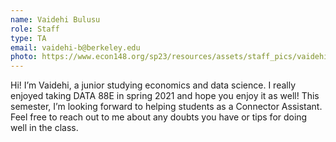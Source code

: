 ```yaml
---
name: Vaidehi Bulusu
role: Staff
type: TA
email: vaidehi-b@berkeley.edu
photo: https://www.econ148.org/sp23/resources/assets/staff_pics/vaidehi.jpeg
---
```

Hi! I’m Vaidehi, a junior studying economics and data science. I really enjoyed taking DATA 88E in spring 2021 and hope you enjoy it as well! This semester, I’m looking forward to helping students as a Connector Assistant. Feel free to reach out to me about any doubts you have or tips for doing well in the class.

